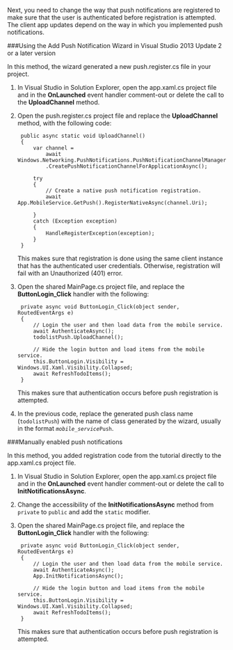 
Next, you need to change the way that push notifications are registered to make sure that the user is authenticated before registration is attempted. The client app updates depend on the way in which you implemented push notifications.

###Using the Add Push Notification Wizard in Visual Studio 2013 Update 2 or a later version

In this method, the wizard generated a new push.register.cs file in your project.

1. In Visual Studio in Solution Explorer, open the app.xaml.cs project file and in the **OnLaunched** event handler comment-out or delete the call to the **UploadChannel** method. 

2. Open the push.register.cs project file and replace the **UploadChannel** method, with the following code:

        public async static void UploadChannel()
        {
            var channel = 
                await Windows.Networking.PushNotifications.PushNotificationChannelManager
                .CreatePushNotificationChannelForApplicationAsync();
        
            try
            {
                // Create a native push notification registration.
                await App.MobileService.GetPush().RegisterNativeAsync(channel.Uri);             
        
            }
            catch (Exception exception)
            {
                HandleRegisterException(exception);
            }
        }

    This makes sure that registration is done using the same client instance that has the authenticated user credentials. Otherwise, registration will fail with an Unauthorized (401) error.

3. Open the shared MainPage.cs project file, and replace the **ButtonLogin_Click** handler with the following:

        private async void ButtonLogin_Click(object sender, RoutedEventArgs e)
        {
            // Login the user and then load data from the mobile service.
            await AuthenticateAsync();
            todolistPush.UploadChannel();

            // Hide the login button and load items from the mobile service.
            this.ButtonLogin.Visibility = Windows.UI.Xaml.Visibility.Collapsed;
            await RefreshTodoItems();
        }

    This makes sure that authentication occurs before push registration is attempted.

4.  In the previous code, replace the generated push class name (`todolistPush`) with the name of class generated by the wizard, usually in the format <code><em>mobile_service</em>Push</code>. 

###Manually enabled push notifications      

In this method, you added registration code from the tutorial directly to the app.xaml.cs project file.

1. In Visual Studio in Solution Explorer, open the app.xaml.cs project file and in the **OnLaunched** event handler comment-out or delete the call to **InitNotificationsAsync**. 
 
2. Change the accessibility of the **InitNotificationsAsync** method from `private` to `public` and add the `static` modifier. 

3. Open the shared MainPage.cs project file, and replace the **ButtonLogin_Click** handler with the following:

        private async void ButtonLogin_Click(object sender, RoutedEventArgs e)
        {
            // Login the user and then load data from the mobile service.
            await AuthenticateAsync();
            App.InitNotificationsAsync();

            // Hide the login button and load items from the mobile service.
            this.ButtonLogin.Visibility = Windows.UI.Xaml.Visibility.Collapsed;
            await RefreshTodoItems();
        }
    
    This makes sure that authentication occurs before push registration is attempted.


